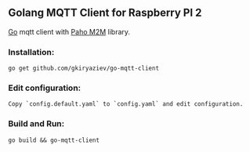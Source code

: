 ##	Golang MQTT Client for Raspberry PI 2

[Go](https://golang.org/) mqtt client with [Paho M2M](http://www.eclipse.org/paho/clients/golang/) library.

### Installation:
```
go get github.com/gkiryaziev/go-mqtt-client
```

### Edit configuration:
```
Copy `config.default.yaml` to `config.yaml` and edit configuration.
```

### Build and Run:
```
go build && go-mqtt-client
```